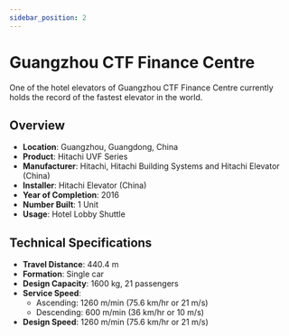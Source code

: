 ```yaml
---
sidebar_position: 2
---
```


# Guangzhou CTF Finance Centre

One of the hotel elevators of Guangzhou CTF Finance Centre currently holds the record of the fastest elevator in the world.

## Overview

- **Location**: Guangzhou, Guangdong, China
- **Product**: Hitachi UVF Series
- **Manufacturer**: Hitachi, Hitachi Building Systems and Hitachi Elevator (China)
- **Installer**: Hitachi Elevator (China)
- **Year of Completion**: 2016
- **Number Built**: 1 Unit
- **Usage**: Hotel Lobby Shuttle

## Technical Specifications

- **Travel Distance**: 440.4 m
- **Formation**: Single car
- **Design Capacity**: 1600 kg, 21 passengers
- **Service Speed**:
  - Ascending: 1260 m/min (75.6 km/hr or 21 m/s)
  - Descending: 600 m/min (36 km/hr or 10 m/s)
- **Design Speed**: 1260 m/min (75.6 km/hr or 21 m/s)
